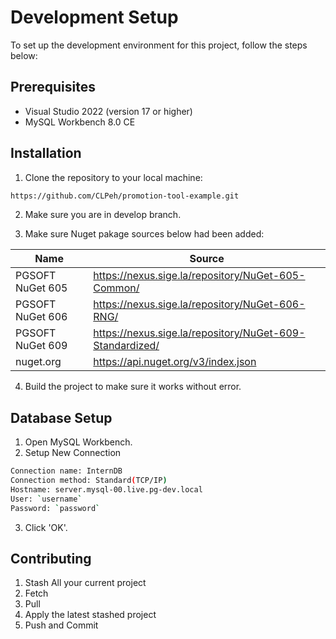 # Development Setup
To set up the development environment for this project, follow the steps below:

## Prerequisites
- Visual Studio 2022 (version 17 or higher)
- MySQL Workbench 8.0 CE

## Installation
1. Clone the repository to your local machine:
```sh
https://github.com/CLPeh/promotion-tool-example.git
```

2. Make sure you are in develop branch.

3. Make sure Nuget pakage sources below had been added:

| Name | Source |
| ------ | ------ |
| PGSOFT NuGet 605 | https://nexus.sige.la/repository/NuGet-605-Common/ |
| PGSOFT NuGet 606 | https://nexus.sige.la/repository/NuGet-606-RNG/ |
| PGSOFT NuGet 609 | https://nexus.sige.la/repository/NuGet-609-Standardized/ |
| nuget.org | https://api.nuget.org/v3/index.json |

4. Build the project to make sure it works without error.

## Database Setup
1. Open MySQL Workbench.
2. Setup New Connection
```sh
Connection name: InternDB
Connection method: Standard(TCP/IP)
Hostname: server.mysql-00.live.pg-dev.local
User: `username`
Password: `password`
```

3. Click 'OK'.

## Contributing
1. Stash All your current project
2. Fetch
3. Pull
4. Apply the latest stashed project
5. Push and Commit
